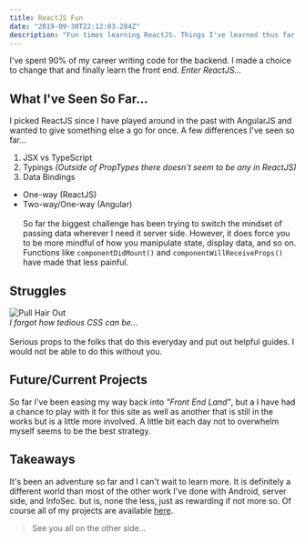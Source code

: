 ```yaml
---
title: ReactJS Fun
date: "2019-09-30T22:12:03.284Z"
description: "Fun times learning ReactJS. Things I've learned thus far."
---
```


I've spent 90% of my career writing code for the backend. I made a choice to change that and finally learn the front end. _Enter ReactJS..._
## What I've Seen So Far...
I picked ReactJS since I have played around in the past with AngularJS and wanted to give something else a go for once. A few differences I've seen so far...
<br>
1. JSX vs TypeScript
2. Typings _(Outside of PropTypes there doesn't seem to be any in ReactJS)_
3. Data Bindings
* One-way (ReactJS)
* Two-way/One-way (Angular)
<br><br>
So far the biggest challenge has been trying to switch the mindset of passing data wherever I need it server side. However, it does force you to be more mindful of how you manipulate state, display data, and so on. Functions like ```componentDidMount()``` and ```componentWillReceiveProps()``` have made that less painful.
## Struggles 
![Pull Hair Out](https://media.giphy.com/media/xUPGceSvIfwR8sFf0c/giphy.gif)
<br>
_I forgot how tedious CSS can be..._
<br><br>
Serious props to the folks that do this everyday and put out helpful guides. I would not be able to do this without you.
## Future/Current Projects
So far I've been easing my way back into _"Front End Land"_, but a I have had a chance to play with it for this site as well as another that is still in the works but is a little more involved. A little bit each day not to overwhelm myself seems to be the best strategy.
## Takeaways 
It's been an adventure so far and I can't wait to learn more. It is definitely a different world than most of the other work I've done with Android, server side, and InfoSec. but is, none the less, just as rewarding if not more so. Of course all of my projects are available [here](https://github.com/jake32321).

> See you all on the other side...